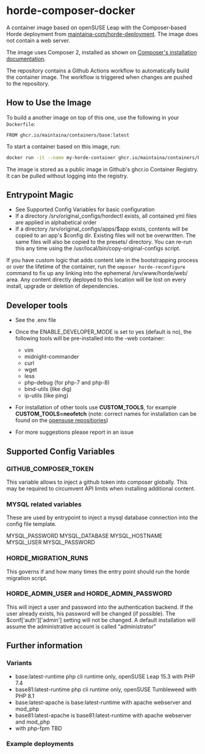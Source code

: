 # horde-composer-docker

A container image based on openSUSE Leap with the Composer-based Horde deployment from [maintaina-com/horde-deployment](https://github.com/maintaina-com/horde-deployment).
The image does not contain a web server.

The image uses Composer 2, installed as shown on [Composer's installation documentation](https://getcomposer.org/doc/faqs/how-to-install-composer-programmatically.md).

The repository contains a Github Actions workflow to automatically build the container image. The workflow is triggered when changes are pushed to the repository.

## How to Use the Image

To build a another image on top of this one, use the following in your `Dockerfile`:
```Docker
FROM ghcr.io/maintaina/containers/base:latest
```

To start a container based on this image, run:
```bash
docker run -it --name my-horde-container ghcr.io/maintaina/containers/base:latest
```

The image is stored as a public image in Github's ghcr.io Container Registry. It can
be pulled without logging into the registry.

##  Entrypoint Magic

- See Supported Config Variables for basic configuration
- If a directory /srv/original_configs/hordectl exists, all contained yml files are applied in alphabetical order
- If a directory /srv/original_configs/apps/$app exists, contents will be copied to an app's $config dir. Existing files will not be overwritten.
  The same files will also be copied to the presets/ directory.
  You can re-run this any time using the /usr/local/bin/copy-original-configs script.

If you have custom logic that adds content late in the bootstrapping process or over the lifetime of the container, run the ```omposer horde-reconfigure``` command to fix up any linking into the ephemeral /srv/www/horde/web/ area. Any content directly deployed to this location will be lost on every install, upgrade or deletion of dependencies.

## Developer tools

- See the .env file
- Once the ENABLE_DEVELOPER_MODE is set to yes (default is no), the following tools will be pre-installed into the -web container:
	+ vim
	+ midnight-commander
	+ curl
	+ wget
	+ less
	+ php-debug (for php-7 and php-8)
	+ bind-utils (like dig)
	+ ip-utils (like ping)

- For installation of other tools use **CUSTOM_TOOLS**, for example **CUSTOM_TOOLS=neofetch** (note: correct names for installation can be found on the [opensuse repositiories](https://software.opensuse.org/))

- For more suggestions please report in an issue

## Supported Config Variables

### GITHUB_COMPOSER_TOKEN
This variable allows to inject a github token into composer globally. This may be required to circumvent API limits when installing additional content.

### MYSQL related variables

These are used by entrypoint to inject a mysql database connection into the config file template. 

MYSQL_PASSWORD
MYSQL_DATABASE
MYSQL_HOSTNAME
MYSQL_USER
MYSQL_PASSWORD

### HORDE_MIGRATION_RUNS

This governs if and how many times the entry point should run the horde migration script.

### HORDE_ADMIN_USER and HORDE_ADMIN_PASSWORD

This will inject a user and password into the authentication backend. If the user already exists, his password will be changed (if possible).
The $conf['auth']['admin'] setting will not be changed. A default installation will assume the administrative account is called "administrator"


## Further information

### Variants

- base:latest-runtime php cli runtime only, openSUSE Leap 15.3 with PHP 7.4
- base81:latest-runtime php cli runtime only, openSUSE Tumbleweed with PHP 8.1
- base:latest-apache is base:latest-runtime with apache webserver and mod_php
- base81:latest-apache is base81:latest-runtime with apache webserver and mod_php
- with php-fpm TBD

### Example deployments

